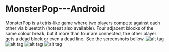 MonsterPop---Android
====================
MonsterPop is a tetris-like game where two players compete against each other via blueetoth (hotseat also available). 
Four adjacent blocks of the same colour break, but if more than four are connected, the other player gets a dead block or even a dead line. See the screenshots bellow. 
![alt tag](https://raw.github.com/ioana-vlad/MonsterPop---Android/blob/master/Screenshots/20130609_114343.jpg)
![alt tag](https://raw.github.com/ioana-vlad/MonsterPop---Android/blob/master/Screenshots/20130609_114351.jpg)
![alt tag](https://raw.github.com/ioana-vlad/MonsterPop---Android/blob/master/Screenshots/20130609_114404.jpg)
![alt tag](https://raw.github.com/ioana-vlad/MonsterPop---Android/blob/master/Screenshots/20130609_114418.jpg)
